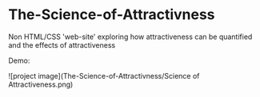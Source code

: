 # The-Science-of-Attractivness
Non HTML/CSS 'web-site' exploring how attractiveness can be quantified and the effects of attractiveness

Demo:


![project image](The-Science-of-Attractivness/Science of Attractiveness.png)
